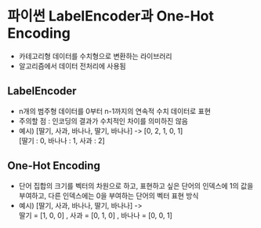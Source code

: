 # 파이썬 LabelEncoder과 One-Hot Encoding
- 카테고리형 데이터를 수치형으로 변환하는 라이브러리
- 알고리즘에서 데이터 전처리에 사용됨

## LabelEncoder
- n개의 범주형 데이터를 0부터 n-1까지의 연속적 수치 데이터로 표현
- 주의할 점 : 인코딩의 결과가 수치적인 차이를 의미하진 않음
- 예시) [딸기, 사과, 바나나, 딸기, 바나나] -> [0, 2, 1, 0, 1]   
[딸기 : 0, 바나나 : 1, 사과 : 2]

## One-Hot Encoding
- 단어 집합의 크기를 벡터의 차원으로 하고, 표현하고 싶은 단어의 인덱스에 1의 값을 부여하고, 다른 인덱스에는 0을 부여하는 단어의 벡터 표현 방식
- 예시) [딸기, 사과, 바나나, 딸기, 바나나] ->   
딸기 = [1, 0, 0] , 사과 = [0, 1, 0] , 바나나 = [0, 0, 1]

